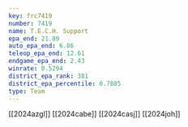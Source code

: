 ```yaml
---
key: frc7419
number: 7419
name: T.E.C.H. Support
epa_end: 21.89
auto_epa_end: 6.86
teleop_epa_end: 12.61
endgame_epa_end: 2.43
winrate: 0.5294
district_epa_rank: 381
district_epa_percentile: 0.7885
type: Team
---
```

[[2024azgl]]
[[2024cabe]]
[[2024casj]]
[[2024joh]]
